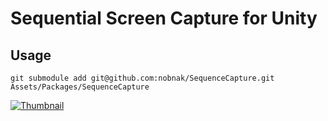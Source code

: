 # Sequential Screen Capture for Unity

## Usage
```
git submodule add git@github.com:nobnak/SequenceCapture.git Assets/Packages/SequenceCapture
```

[![Thumbnail](http://img.youtube.com/vi/mWxdqte0NLI/0.jpg)](https://youtu.be/mWxdqte0NLI)
